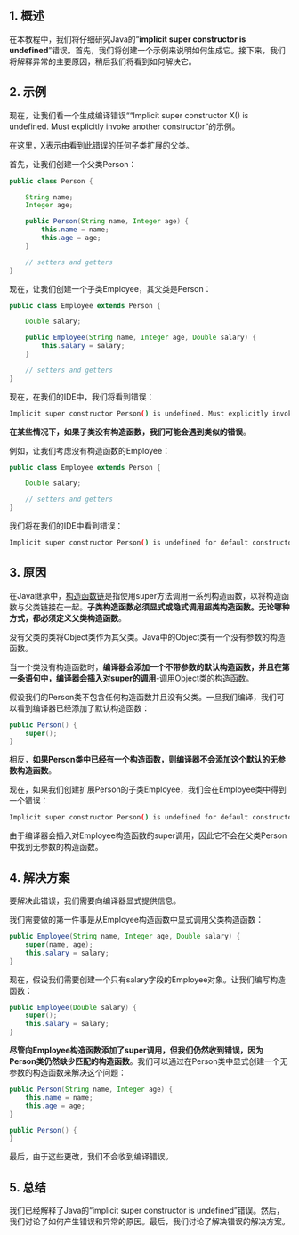 ## 1. 概述

在本教程中，我们将仔细研究Java的“**implicit super constructor is undefined**”错误。首先，我们将创建一个示例来说明如何生成它。接下来，我们将解释异常的主要原因，稍后我们将看到如何解决它。

## 2. 示例

现在，让我们看一个生成编译错误““Implicit super constructor X() is undefined. Must explicitly invoke another constructor”的示例。

在这里，X表示由看到此错误的任何子类扩展的父类。

首先，让我们创建一个父类Person：

```java
public class Person {

    String name;
    Integer age;

    public Person(String name, Integer age) {
        this.name = name;
        this.age = age;
    }

    // setters and getters
}
```

现在，让我们创建一个子类Employee，其父类是Person：

```java
public class Employee extends Person {

    Double salary;

    public Employee(String name, Integer age, Double salary) {
        this.salary = salary;
    }

    // setters and getters
}
```

现在，在我们的IDE中，我们将看到错误：

```bash
Implicit super constructor Person() is undefined. Must explicitly invoke another constructor
```

**在某些情况下，如果子类没有构造函数，我们可能会遇到类似的错误**。

例如，让我们考虑没有构造函数的Employee：

```java
public class Employee extends Person {

    Double salary;

    // setters and getters
}
```

我们将在我们的IDE中看到错误：

```bash
Implicit super constructor Person() is undefined for default constructor. Must define an explicit constructor
```

## 3. 原因

在Java继承中，[构造函数链](https://www.baeldung.com/java-chain-constructors)是指使用super方法调用一系列构造函数，以将构造函数与父类链接在一起。**子类构造函数必须显式或隐式调用超类构造函数。无论哪种方式，都必须定义父类构造函数**。

没有父类的类将Object类作为其父类。Java中的Object类有一个没有参数的构造函数。

当一个类没有构造函数时，**编译器会添加一个不带参数的默认构造函数，并且在第一条语句中，编译器会插入对super的调用**-调用Object类的构造函数。

假设我们的Person类不包含任何构造函数并且没有父类。一旦我们编译，我们可以看到编译器已经添加了默认构造函数：

```java
public Person() {
    super();
}
```

相反，**如果Person类中已经有一个构造函数，则编译器不会添加这个默认的无参数构造函数**。

现在，如果我们创建扩展Person的子类Employee，我们会在Employee类中得到一个错误：

```bash
Implicit super constructor Person() is undefined for default constructor. Must define an explicit constructor
```

由于编译器会插入对Employee构造函数的super调用，因此它不会在父类Person中找到无参数的构造函数。

## 4. 解决方案

要解决此错误，我们需要向编译器显式提供信息。

我们需要做的第一件事是从Employee构造函数中显式调用父类构造函数：

```java
public Employee(String name, Integer age, Double salary) {
    super(name, age);
    this.salary = salary;
}
```

现在，假设我们需要创建一个只有salary字段的Employee对象。让我们编写构造函数：

```java
public Employee(Double salary) {
    super();
    this.salary = salary;
}
```

**尽管向Employee构造函数添加了super调用，但我们仍然收到错误，因为Person类仍然缺少匹配的构造函数**。我们可以通过在Person类中显式创建一个无参数的构造函数来解决这个问题：

```java
public Person(String name, Integer age) {
    this.name = name;
    this.age = age;
}

public Person() {
}
```

最后，由于这些更改，我们不会收到编译错误。

## 5. 总结

我们已经解释了Java的“implicit super constructor is undefined”错误。然后，我们讨论了如何产生错误和异常的原因。最后，我们讨论了解决错误的解决方案。